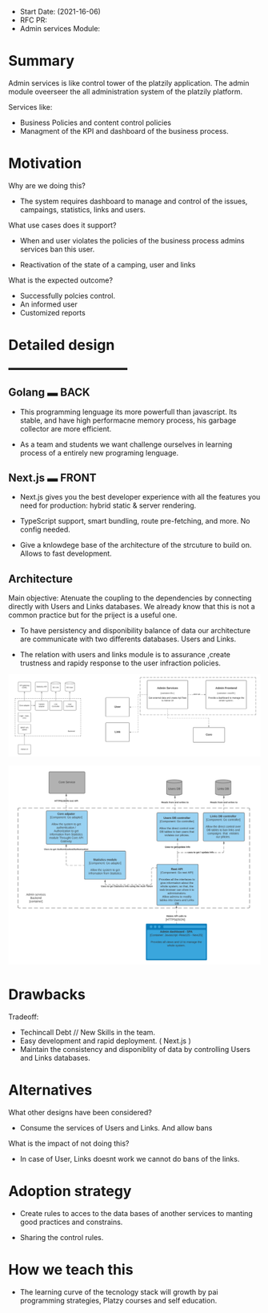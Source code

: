 - Start Date: (2021-16-06)
- RFC PR:
- Admin services Module:

# Summary

Admin services is like control tower of the platzily application. The admin module oveerseer the all administration system of the platzily platform.

Services like:

- Business Policies and content control policies
- Managment of the KPI and dashboard of the business process.

# Motivation

Why are we doing this?

- The system requires dashboard to manage and control of the issues, campaings, statistics, links and users.

What use cases does it support?

- When and user violates the policies of the business process admins services ban this user.

- Reactivation of the state of a camping, user and links

What is the expected outcome?

- Successfully polcies control.
- An informed user
- Customized reports

# Detailed design

▬▬▬▬▬▬▬▬▬▬▬▬▬▬▬▬▬

## Golang ▬ BACK

- This programming lenguage its more powerfull than javascript. Its stable, and have high performacne memory process, his garbage collector are more efficient.

- As a team and students we want challenge ourselves in learning process of a entirely new programing lenguage.

## Next.js ▬ FRONT

- Next.js gives you the best developer experience with all the features you need for production: hybrid static & server rendering.

- TypeScript support, smart bundling, route pre-fetching, and more. No config needed.

- Give a knlowdege base of the architecture of the strcuture to build on. Allows to fast development.

## Architecture

Main objective: Atenuate the coupling to the dependencies by connecting directly with Users and Links databases.
We already know that this is not a common practice but for the priject is a useful one.

- To have persistency and disponibility balance of data our architecture are communicate with two differents databases. Users and Links.

- The relation with users and links module is to assurance ,create trustness and rapidy response to the user infraction policies.

![Architecture](https://raw.githubusercontent.com/AbejaCruz/rfcs-AdminServices/a0fb216e59db7a45b2e8085c4323c8585dd82c41/images/Admin%20Platzily.svg)

![Architecture](https://raw.githubusercontent.com/AbejaCruz/rfcs-AdminServices/a0fb216e59db7a45b2e8085c4323c8585dd82c41/images/Admin%20Platzily_c3.svg)

# Drawbacks

Tradeoff:

- Techincall Debt // New Skills in the team.
- Easy development and rapid deployment. ( Next.js )
- Maintain the consistency and disponiblity of data by controlling Users and Links databases.

# Alternatives

What other designs have been considered?

- Consume the services of Users and Links. And allow bans

What is the impact of not doing this?

- In case of User, Links doesnt work we cannot do bans of the links.

# Adoption strategy

- Create rules to acces to the data bases of another services to manting good practices and constrains.

- Sharing the control rules.

# How we teach this

- The learning curve of the tecnology stack will growth by pai programming strategies, Platzy courses and self education.
